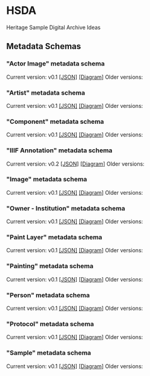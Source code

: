 # HSDA
Heritage Sample Digital Archive Ideas
## Metadata Schemas
### "Actor Image" metadata schema

Current version: v0.1 [[JSON]](https://e-rihs.io/HSDA/schema/ActorImage-v0.1.schema.json) [[Diagram]](https://research.ng-london.org.uk/modelling-dev/?url=https://e-rihs.io/HSDA/schema/ActorImage-v0.1.schema.json)
Older versions:

### "Artist" metadata schema

Current version: v0.1 [[JSON]](https://e-rihs.io/HSDA/schema/Artist-v0.1.schema.json) [[Diagram]](https://research.ng-london.org.uk/modelling-dev/?url=https://e-rihs.io/HSDA/schema/Artist-v0.1.schema.json)
Older versions:

### "Component" metadata schema

Current version: v0.1 [[JSON]](https://e-rihs.io/HSDA/schema/Component-v0.1.schema.json) [[Diagram]](https://research.ng-london.org.uk/modelling-dev/?url=https://e-rihs.io/HSDA/schema/Component-v0.1.schema.json)
Older versions:

### "IIIF Annotation" metadata schema

Current version: v0.2 [[JSON]](https://e-rihs.io/HSDA/schema/IIIFAnnotation-v0.2.schema.json) [[Diagram]](https://research.ng-london.org.uk/modelling-dev/?url=https://e-rihs.io/HSDA/schema/IIIFAnnotation-v0.2.schema.json)
Older versions:

### "Image" metadata schema

Current version: v0.1 [[JSON]](https://e-rihs.io/HSDA/schema/ObjectImage-v0.1.schema.json) [[Diagram]](https://research.ng-london.org.uk/modelling-dev/?url=https://e-rihs.io/HSDA/schema/ObjectImage-v0.1.schema.json)
Older versions:

### "Owner - Institution" metadata schema

Current version: v0.1 [[JSON]](https://e-rihs.io/HSDA/schema/Owner-Institution-v0.1.schema.json) [[Diagram]](https://research.ng-london.org.uk/modelling-dev/?url=https://e-rihs.io/HSDA/schema/Owner-Institution-v0.1.schema.json)
Older versions:

### "Paint Layer" metadata schema

Current version: v0.1 [[JSON]](https://e-rihs.io/HSDA/schema/PaintLayer-v0.1.schema.json) [[Diagram]](https://research.ng-london.org.uk/modelling-dev/?url=https://e-rihs.io/HSDA/schema/PaintLayer-v0.1.schema.json)
Older versions:

### "Painting" metadata schema

Current version: v0.1 [[JSON]](https://e-rihs.io/HSDA/schema/Painting-v0.1.schema.json) [[Diagram]](https://research.ng-london.org.uk/modelling-dev/?url=https://e-rihs.io/HSDA/schema/Painting-v0.1.schema.json)
Older versions:

### "Person" metadata schema

Current version: v0.1 [[JSON]](https://e-rihs.io/HSDA/schema/Person-v0.1.schema.json) [[Diagram]](https://research.ng-london.org.uk/modelling-dev/?url=https://e-rihs.io/HSDA/schema/Person-v0.1.schema.json)
Older versions:

### "Protocol" metadata schema

Current version: v0.1 [[JSON]](https://e-rihs.io/HSDA/schema/Protocol-v0.1.schema.json) [[Diagram]](https://research.ng-london.org.uk/modelling-dev/?url=https://e-rihs.io/HSDA/schema/Protocol-v0.1.schema.json)
Older versions:

### "Sample" metadata schema

Current version: v0.1 [[JSON]](https://e-rihs.io/HSDA/schema/Sample-v0.1.schema.json) [[Diagram]](https://research.ng-london.org.uk/modelling-dev/?url=https://e-rihs.io/HSDA/schema/Sample-v0.1.schema.json)
Older versions:

